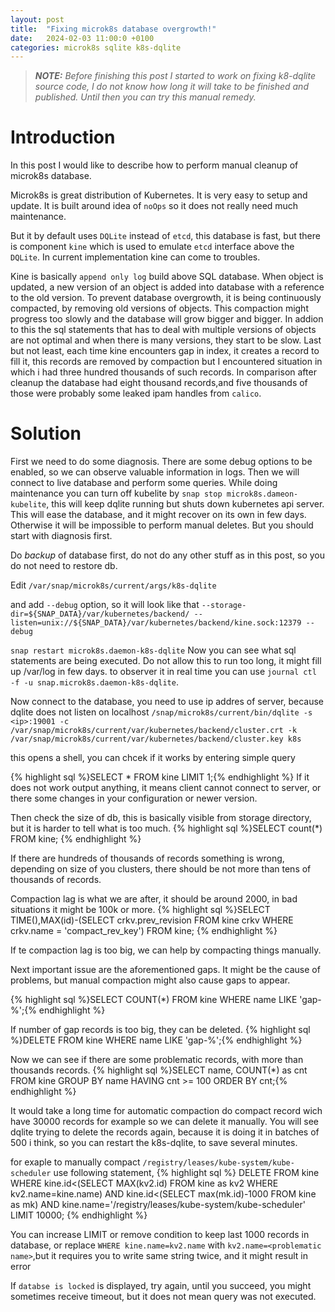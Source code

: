 ```yaml
---
layout: post
title:  "Fixing microk8s database overgrowth!"
date:   2024-02-03 11:00:0 +0100
categories: microk8s sqlite k8s-dqlite
---
```

> **_NOTE:_**  *Before finishing this post I started to work on fixing k8-dqlite source code, I do not know how long it will take to be finished and published. Until then you can try this manual remedy.*

# Introduction
In this post I would like to describe how to perform manual cleanup of microk8s database.

Microk8s is great distribution of Kubernetes. It is very easy to setup and update. It is built around idea of `noOps` so it does not really need much maintenance. 

But it by default uses `DQLite` instead of `etcd`, this database is fast, but there is component `kine` which is used to emulate `etcd` interface above the `DQLite`. 
In current implementation kine can come to troubles.

Kine is basically `append only log` build above SQL database. When object is updated, a new version of an object is added into database with a  reference to the old version. To prevent database overgrowth, 
it is being continuously compacted, by removing old versions of objects. This compaction might progress too slowly and the database will grow bigger and bigger. In addion to this the sql statements that has to deal with multiple versions of objects
are not optimal and when there is many versions, they start to be slow. Last but not least, each time kine encounters gap in index, it creates a record to fill it, this records are removed by compaction but I encountered situation in which i had
three hundred thousands of such records. In comparison after cleanup  the database had eight thousand records,and five thousands of those were probably some leaked ipam handles from `calico`.

# Solution

First we need to do some diagnosis. There are some debug options to be enabled, so we can observe valuable information in logs. Then we will connect to live database and perform some queries.
While doing maintenance you can turn off kubelite by `snap stop microk8s.dameon-kubelite`, this will keep dqlite running but shuts down kubernetes api server. This will ease the database, and it might recover on its own in few days.
Otherwise it will be impossible to perform manual deletes. But you should start with diagnosis first. 

Do *backup* of database first, do not do any other stuff as in this post, so you do not need to restore db.


Edit
`/var/snap/microk8s/current/args/k8s-dqlite`

and add `--debug` option, so it will look like that
`--storage-dir=${SNAP_DATA}/var/kubernetes/backend/ --listen=unix://${SNAP_DATA}/var/kubernetes/backend/kine.sock:12379 --debug`

`snap restart microk8s.daemon-k8s-dqlite`
Now you can see what sql statements are being executed. Do not allow this to run too long, it might fill up /var/log in few days.
to observer it in real time you can use `journal ctl -f -u snap.microk8s.daemon-k8s-dqlite`.

Now connect to the database, you need to use ip addres of server, because dqlite does not listen on localhost
 `/snap/microk8s/current/bin/dqlite -s <ip>:19001 -c /var/snap/microk8s/current/var/kubernetes/backend/cluster.crt -k /var/snap/microk8s/current/var/kubernetes/backend/cluster.key k8s`

this opens a shell, you can chcek if it works by entering simple query

{% highlight sql %}SELECT * FROM kine LIMIT 1;{% endhighlight %}
If it does not work output anything, it means client cannot connect to server, or there some changes in your configuration or newer version.

Then check the size of db, this is basically visible from storage directory, but it is harder to tell what is too much.
{% highlight sql %}SELECT count(*) FROM kine;
{% endhighlight %}

If there are hundreds of thousands of records something is wrong, depending on size of you clusters, there should be not more than tens of thousands of records.

Compaction lag is what we are after, it should be around 2000, in bad situations it might be 100k or more.
{% highlight sql %}SELECT TIME(),MAX(id)-(SELECT crkv.prev_revision FROM kine crkv WHERE crkv.name = 'compact_rev_key') FROM kine;
{% endhighlight %}


If te compaction lag is too big, we can help by compacting things manually.

Next important issue are the aforementioned gaps. It might be the cause of problems, but manual compaction might also cause gaps to appear.

{% highlight sql %}SELECT COUNT(*) FROM kine WHERE name LIKE 'gap-%';{% endhighlight %}

If number of gap records is too big, they can be deleted.
{% highlight sql %}DELETE FROM kine WHERE name LIKE 'gap-%';{% endhighlight %}

Now we can see if there are some problematic records, with more than  thousands records.
{% highlight sql %}SELECT name, COUNT(*) as cnt FROM kine GROUP BY name HAVING cnt >= 100 ORDER BY cnt;{% endhighlight %}

It would take a long time for automatic compaction do compact record wich have 30000 records for example so we can delete it manually.
You will see dqlite trying to delete the records again, because it is doing it in batches of 500 i think, so you can restart the k8s-dqlite, to save several minutes.


for exaple to manually compact `/registry/leases/kube-system/kube-scheduler` use following statement,
{% highlight sql %} DELETE FROM kine WHERE   kine.id<(SELECT MAX(kv2.id) FROM kine as  kv2 WHERE kv2.name=kine.name)   AND kine.id<(SELECT max(mk.id)-1000 FROM kine as mk)   AND kine.name='/registry/leases/kube-system/kube-scheduler' LIMIT 10000;
{% endhighlight %}

You can increase LIMIT or remove condition to keep last 1000 records in database, or replace `WHERE kine.name=kv2.name` with `kv2.name=<problematic name>`,but it requires you to write same string twice, and it might result in error

If `databse is locked` is displayed, try again, until you succeed, you might sometimes receive timeout, but it does not mean query was not executed.
